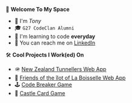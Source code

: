 🤖 **Welcome To My Space**
- 👋 I'm *Tony*
- 🎓 ```G27 CodeClan Alumni```
- 🌱 I'm learning to code **everyday**
- 📮 You can reach me on [LinkedIn](https://www.linkedin.com/in/anthony-byledbal/)

🛠️ **Cool Projects I Work(ed) On**
- 🪖 [New Zealand Tunnellers Web App](https://www.nztunnellers.com)
- 🤝 [Friends of the &icirc;lot of La Boisselle Web App](https://www.ilotdelaboisselle.com)
- 🕹️ [Code Breaker Game](https://github.com/PrinsWillem/CodeBreaker)
- 🏰 [Castle Card Game](https://github.com/PrinsWillem/castle_game_project)
